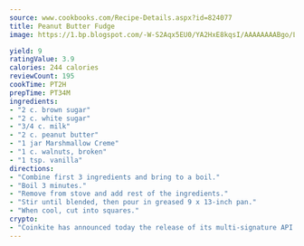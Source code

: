```yaml
---
source: www.cookbooks.com/Recipe-Details.aspx?id=824077
title: Peanut Butter Fudge
image: https://1.bp.blogspot.com/-W-S2Aqx5EU0/YA2HxE8kqsI/AAAAAAAABgo/LNxJ2X_rvYgPNsplYMgQNjuwxaZ0e3pQQCLcBGAsYHQ/s320/17.png

yield: 9
ratingValue: 3.9
calories: 244 calories
reviewCount: 195
cookTime: PT2H
prepTime: PT34M
ingredients:
- "2 c. brown sugar"
- "2 c. white sugar"
- "3/4 c. milk"
- "2 c. peanut butter"
- "1 jar Marshmallow Creme"
- "1 c. walnuts, broken"
- "1 tsp. vanilla"
directions:
- "Combine first 3 ingredients and bring to a boil."
- "Boil 3 minutes."
- "Remove from stove and add rest of the ingredients."
- "Stir until blended, then pour in greased 9 x 13-inch pan."
- "When cool, cut into squares."
crypto:
- "Coinkite has announced today the release of its multi-signature API and Co-sign Pages, giving users the first Bitcoin platform of its kind to support M-of-15 signatures."
---
```

